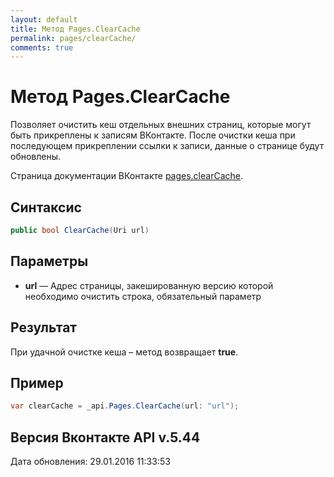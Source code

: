 ```yaml
---
layout: default
title: Метод Pages.ClearCache
permalink: pages/clearCache/
comments: true
---
```

# Метод Pages.ClearCache
Позволяет очистить кеш отдельных внешних страниц, которые могут быть прикреплены к записям ВКонтакте. После очистки кеша при последующем прикреплении ссылки к записи, данные о странице будут обновлены.

Страница документации ВКонтакте [pages.clearCache](https://vk.com/dev/pages.clearCache).

## Синтаксис
``` csharp
public bool ClearCache(Uri url)
```

## Параметры
+ **url** — Адрес страницы, закешированную версию которой необходимо очистить строка, обязательный параметр

## Результат
При удачной очистке кеша – метод возвращает **true**.

## Пример
``` csharp
var clearCache = _api.Pages.ClearCache(url: "url");
```

## Версия Вконтакте API v.5.44
Дата обновления: 29.01.2016 11:33:53
